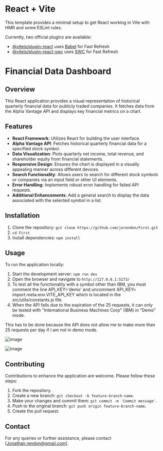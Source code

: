 # React + Vite

This template provides a minimal setup to get React working in Vite with HMR and some ESLint rules.

Currently, two official plugins are available:

- [@vitejs/plugin-react](https://github.com/vitejs/vite-plugin-react/blob/main/packages/plugin-react/README.md) uses [Babel](https://babeljs.io/) for Fast Refresh
- [@vitejs/plugin-react-swc](https://github.com/vitejs/vite-plugin-react-swc) uses [SWC](https://swc.rs/) for Fast Refresh


# Financial Data Dashboard

## Overview
This React application provides a visual representation of historical quarterly financial data for publicly traded companies. It fetches data from the Alpha Vantage API and displays key financial metrics on a chart.

## Features
- **React Framework**: Utilizes React for building the user interface.
- **Alpha Vantage API**: Fetches historical quarterly financial data for a specified stock symbol.
- **Data Visualization**: Plots quarterly net income, total revenue, and shareholder equity from financial statements.
- **Responsive Design**: Ensures the chart is displayed in a visually appealing manner across different devices.
- **Search Functionality**: Allows users to search for different stock symbols or companies via an input field or other UI elements.
- **Error Handling**: Implements robust error handling for failed API requests.
- **Additional Enhancements**: Add a general search to display the data associated with the selected symbol in a list.

## Installation
1. Clone the repository: `git clone https://github.com/jorendon/First.git`
2. `cd First`
3. Install dependencies: `npm install`

## Usage
To run the application locally:
1. Start the development server: `npm run dev`
2. Open the browser and navigate to `http://127.0.0.1:5173/`
3. To test all the functionality with a symbol other than IBM, you must comment the line API_KEY='demo' and uncomment API_KEY= import.meta.env.VITE_API_KEY
     which is located in the src/utils/constants.js file.
4. When the API fails due to the expiration of the 25 requests, it can only be tested with "International Business Machines Corp" (IBM) in "Demo" mode.   

This has to be done because the API does not allow me to make more than 25 requests per day if I am not in demo mode.

![image](https://github.com/jorendon/First/assets/49385111/4f3c1d92-93e8-45fc-9332-bc1287b0143e)

![image](https://github.com/jorendon/First/assets/49385111/ceebeb6e-fa71-42e8-9851-ecf55f708ad1)





## Contributing
Contributions to enhance the application are welcome. Please follow these steps:
1. Fork the repository.
2. Create a new branch: `git checkout -b feature-branch-name`.
3. Make your changes and commit them: `git commit -m 'Commit message'`.
4. Push to the original branch: `git push origin feature-branch-name`.
5. Create the pull request.


## Contact
For any queries or further assistance, please contact [Jonathan.rendon@gmail.com].

   

   
